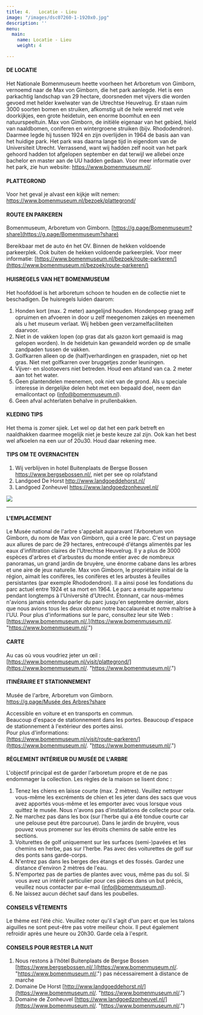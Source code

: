 ```yaml
---
title: 4.   Locatie - Lieu
image: "/images/dsc07260-1-1920x0.jpg"
description: ''
menu:
  main:
    name: Locatie - Lieu
    weight: 4

---
```

#### DE LOCATIE

Het Nationale Bomenmuseum heette voorheen het Arboretum von Gimborn, vernoemd naar de Max von Gimborn, die het park aanlegde. Het is een parkachtig landschap van 29 hectare, doorsneden met vijvers die worden gevoed met helder kwelwater van de Utrechtse Heuvelrug. Er staan ruim 3000 soorten bomen en struiken, afkomstig uit de hele wereld met vele doorkijkjes, een grote heidetuin, een enorme boomhut en een natuurspeeltuin. Max von Gimborn, de initiële eigenaar van het gebied, hield van naaldbomen, coniferen en wintergroene struiken (bijv. Rhododendron). Daarmee legde hij tussen 1924 en zijn overlijden in 1964 de basis aan van het huidige park. Het park was daarna lange tijd in eigendom van de Universiteit Utrecht. Verrassend, want wij hadden zelf nooit van het park gehoord hadden tot afgelopen september en dat terwijl we allebei onze bachelor en master aan de UU hadden gedaan. Voor meer informatie over het park, zie hun website: https://www.bomenmuseum.nl/.

#### PLATTEGROND

Voor het geval je alvast een kijkje wilt nemen:
https://www.bomenmuseum.nl/bezoek/plattegrond/

#### ROUTE EN PARKEREN

Bomenmuseum, Arboretum von Gimborn.
[https://g.page/Bomenmuseum?share](https://g.page/Bomenmuseum?share)

Bereikbaar met de auto én het OV.
Binnen de hekken voldoende parkeerplek. Ook buiten de hekken voldoende parkeerplek.
Voor meer informatie:
[https://www.bomenmuseum.nl/bezoek/route-parkeren/](https://www.bomenmuseum.nl/bezoek/route-parkeren/)

#### HUISREGELS VAN HET BOMENMUSEUM

Het hoofddoel is het arboretum schoon te houden en de collectie niet te beschadigen. De huisregels luiden daarom:

1. Honden kort (max. 2 meter) aangelijnd houden. Hondenpoep graag zelf opruimen en afvoeren in door u zelf meegenomen zakjes en meenemen als u het museum verlaat. Wij hebben geen verzamelfaciliteiten daarvoor.
2. Niet in de vakken lopen (op gras dat als gazon kort gemaaid is mag gelopen worden). In de heidetuin kan gewandeld worden op de smalle zandpaden tussen de vakken.
3. Golfkarren alleen op de (half)verhardingen en graspaden, niet op het gras. Niet met golfkarren over bruggetjes zonder leuningen.
4. Vijver- en slootoevers niet betreden. Houd een afstand van ca. 2 meter aan tot het water.
5. Geen plantendelen meenemen, ook niet van de grond. Als u speciale interesse in dergelijke delen hebt met een bepaald doel, neem dan emailcontact op (info@bomenmuseum.nl).
6. Geen afval achterlaten behalve in prullenbakken.

#### KLEDING TIPS

Het thema is zomer sjiek. Let wel op dat het een park betreft en naaldhakken daarmee mogelijk niet je beste keuze zal zijn. Ook kan het best wel afkoelen na een uur of 20u30. Houd daar rekening mee.

#### TIPS OM TE OVERNACHTEN

1. Wij verblijven in hotel Buitenplaats de Bergse Bossen https://www.bergsebossen.nl/, niet per see op rolafstand
2. Landgoed De Horst http://www.landgoeddehorst.nl/
3. Landgoed Zonheuvel https://www.landgoedzonheuvel.nl/

![](/images/img-20210902-wa0006.jpg)

***

#### L'EMPLACEMENT

Le Musée national de l'arbre s'appelait auparavant l'Arboretum von Gimborn, du nom de Max von Gimborn, qui a créé le parc. C'est un paysage aux allures de parc de 29 hectares, entrecoupé d'étangs alimentés par les eaux d'infiltration claires de l'Utrechtse Heuvelrug. Il y a plus de 3000 espèces d'arbres et d'arbustes du monde entier avec de nombreux panoramas, un grand jardin de bruyère, une énorme cabane dans les arbres et une aire de jeux naturelle. Max von Gimborn, le propriétaire initial de la région, aimait les conifères, les conifères et les arbustes à feuilles persistantes (par exemple Rhododendron). Il a ainsi posé les fondations du parc actuel entre 1924 et sa mort en 1964. Le parc a ensuite appartenu pendant longtemps à l'Université d'Utrecht. Étonnant, car nous-mêmes n'avions jamais entendu parler du parc jusqu'en septembre dernier, alors que nous avions tous les deux obtenu notre baccalauréat et notre maîtrise à l'UU. Pour plus d'informations sur le parc, consultez leur site Web : [https://www.bomenmuseum.nl/.](https://www.bomenmuseum.nl/. "https://www.bomenmuseum.nl/.")

#### CARTE

Au cas où vous voudriez jeter un œil :  
[https://www.bomenmuseum.nl/visit/plattegrond/](https://www.bomenmuseum.nl/. "https://www.bomenmuseum.nl/.")

#### ITINÉRAIRE ET STATIONNEMENT

Musée de l'arbre, Arboretum von Gimborn.  
[https://g.page/Musée des Arbres?share](https://g.page/Bomenmuseum?share)

Accessible en voiture et en transports en commun.  
Beaucoup d'espace de stationnement dans les portes. Beaucoup d'espace de stationnement à l'extérieur des portes ainsi.  
Pour plus d'informations:  
[https://www.bomenmuseum.nl/visit/route-parkeren/](https://www.bomenmuseum.nl/. "https://www.bomenmuseum.nl/.")

#### RÈGLEMENT INTÉRIEUR DU MUSÉE DE L'ARBRE

L'objectif principal est de garder l'arboretum propre et de ne pas endommager la collection. Les règles de la maison se lisent donc :

1. Tenez les chiens en laisse courte (max. 2 mètres). Veuillez nettoyer vous-même les excréments de chien et les jeter dans des sacs que vous avez apportés vous-même et les emporter avec vous lorsque vous quittez le musée. Nous n'avons pas d'installations de collecte pour cela.
2. Ne marchez pas dans les box (sur l'herbe qui a été tondue courte car une pelouse peut être parcourue). Dans le jardin de bruyère, vous pouvez vous promener sur les étroits chemins de sable entre les sections.
3. Voiturettes de golf uniquement sur les surfaces (semi-)pavées et les chemins en herbe, pas sur l'herbe. Pas avec des voiturettes de golf sur des ponts sans garde-corps.
4. N'entrez pas dans les berges des étangs et des fossés. Gardez une distance d'environ 2 mètres de l'eau.
5. N'emportez pas de parties de plantes avec vous, même pas du sol. Si vous avez un intérêt particulier pour ces pièces dans un but précis, veuillez nous contacter par e-mail (info@bomenmuseum.nl).
6. Ne laissez aucun déchet sauf dans les poubelles.

#### CONSEILS VÊTEMENTS

Le thème est l'été chic. Veuillez noter qu'il s'agit d'un parc et que les talons aiguilles ne sont peut-être pas votre meilleur choix. Il peut également refroidir après une heure ou 20h30. Garde cela à l'esprit.

#### CONSEILS POUR RESTER LA NUIT

1. Nous restons à l'hôtel Buitenplaats de Bergse Bossen [https://www.bergsebossen.nl/,](https://www.bomenmuseum.nl/. "https://www.bomenmuseum.nl/.") pas nécessairement à distance de marche
2. Domaine De Horst [http://www.landgoeddehorst.nl/](https://www.bomenmuseum.nl/. "https://www.bomenmuseum.nl/.")
3. Domaine de Zonheuvel [https://www.landgoedzonheuvel.nl/](https://www.bomenmuseum.nl/. "https://www.bomenmuseum.nl/.")